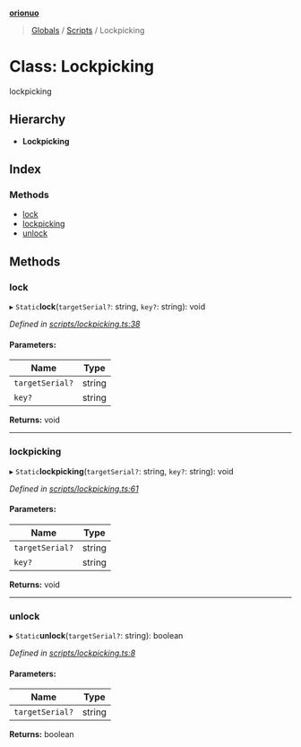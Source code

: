 **[orionuo](../README.md)**

> [Globals](../globals.md) / [Scripts](../modules/scripts.md) / Lockpicking

# Class: Lockpicking

lockpicking

## Hierarchy

* **Lockpicking**

## Index

### Methods

* [lock](scripts.lockpicking.md#lock)
* [lockpicking](scripts.lockpicking.md#lockpicking)
* [unlock](scripts.lockpicking.md#unlock)

## Methods

### lock

▸ `Static`**lock**(`targetSerial?`: string, `key?`: string): void

*Defined in [scripts/lockpicking.ts:38](https://github.com/msviha/orionuo/blob/9e2b913/src/scripts/lockpicking.ts#L38)*

#### Parameters:

Name | Type |
------ | ------ |
`targetSerial?` | string |
`key?` | string |

**Returns:** void

___

### lockpicking

▸ `Static`**lockpicking**(`targetSerial?`: string, `key?`: string): void

*Defined in [scripts/lockpicking.ts:61](https://github.com/msviha/orionuo/blob/9e2b913/src/scripts/lockpicking.ts#L61)*

#### Parameters:

Name | Type |
------ | ------ |
`targetSerial?` | string |
`key?` | string |

**Returns:** void

___

### unlock

▸ `Static`**unlock**(`targetSerial?`: string): boolean

*Defined in [scripts/lockpicking.ts:8](https://github.com/msviha/orionuo/blob/9e2b913/src/scripts/lockpicking.ts#L8)*

#### Parameters:

Name | Type |
------ | ------ |
`targetSerial?` | string |

**Returns:** boolean
